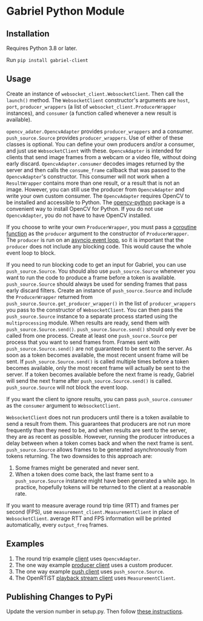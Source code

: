 # Gabriel Python Module

## Installation

Requires Python 3.8 or later.

Run `pip install gabriel-client`

## Usage

Create an instance of `websocket_client.WebsocketClient`. Then call
the `launch()` method. The `WebsocketClient` constructor's arguments are `host`,
`port`, `producer_wrappers` (a list of
`websocket_client.ProducerWrapper` instances), and `consumer` (a
function called whenever a new result is available).

`opencv_adater.OpencvAdapter` provides `producer_wrappers` and a consumer.
`push_source.Source` provides `producer_wrappers`.
Use of either of these classes is optional. You can define your own producers
and/or a consumer, and just use `WebsocketClient` with these. `OpencvAdapter` is
intended for clients that send image frames from a webcam or a video file,
without doing early discard. `OpencvAdapter.consumer` decodes images returned
by the server and then calls the `consume_frame` callback that was passed to the
`OpencvAdapter`'s constructor. This consumer will not work when a
`ResultWrapper` contains more than one result, or a result that is not an
image. However, you can still use the producer from `OpencvAdapter` and write
your own custom consumer. The `OpencvAdapter` requires OpenCV to be
installed and accessible to Python. The
[opencv-python](https://pypi.org/project/opencv-python) package is a convenient
way to install OpenCV for Python. If you do not use `OpencvAdapter`, you do not
have to have OpenCV installed.

If you choose to write your own `ProducerWrapper`, you must pass a
[coroutine function](https://docs.python.org/3/glossary.html#term-coroutine-function)
as the `producer` argument to the constructor of `ProducerWrapper`. The
`producer` is run on an
[asyncio event loop](https://docs.python.org/3/library/asyncio-eventloop.html#event-loop),
so it is important that the `producer` does not include any blocking code. This
would cause the whole event loop to block.

If you need to run blocking code to get an input for Gabriel, you can use
`push_source.Source`. You should also use `push_source.Source` whenever you want
to run the code to produce a frame before a token is available.
`push_source.Source` should always be used for sending frames that pass early
discard filters. Create an instance of `push_source.Source` and include the
`ProducerWrapper` returned from `push_source.Source.get_producer_wrapper()` in
the list of `producer_wrappers` you pass to the constructor of
`WebsocketClient`. You can then pass the `push_source.Source`
instance to a separate process started using the `multiprocessing` module. When
results are ready, send them with `push_source.Source.send()`.
`push_source.Source.send()` should only ever be called from one process. Create
at least one `push_source.Source` per process that you want to send frames from.
Frames sent with `push_source.Source.send()` are not guaranteed to be sent to
the server. As soon as a token becomes available, the most recent unsent frame
will be sent. If `push_source.Source.send()` is called multiple times before a
token becomes available, only the most recent frame will actually be sent to the
server. If a token becomes available before the next frame is ready, Gabriel
will send the next frame after `push_source.Source.send()` is called.
`push_source.Source` will not block the event loop.

If you want the client to ignore results, you can pass
`push_source.consumer` as the `consumer` argument to `WebsocketClient`.

`WebsocketClient` does not run producers until there is a token available to
send a result from them. This guarantees that producers are not run more
frequently than they need to be, and when results are sent to the server, they
are as recent as possible. However, running the producer introduces a delay
between when a token comes back and when the next frame is sent.
`push_source.Source` allows frames to be generated asynchronously from tokens
returning. The two downsides to this approach are:
1. Some frames might be generated and never sent.
2. When a token does come back, the last frame sent to a `push_source.Source`
   instance might have been generated a while ago. In practice, hopefully tokens
   will be returned to the client at a reasonable rate.

If you want to measure average round trip time (RTT) and frames per second
(FPS), use `measurement_client.MeasurementClient` in place of `WebsocketClient`.
average RTT and FPS information will be printed automatically, every
`output_freq` frames.

## Examples

1. The round trip example
   [client](https://github.com/cmusatyalab/gabriel/blob/2840808c3d90e4980969b2744877e739723c84bb/examples/round_trip/client.py#L41)
   uses `OpencvAdapter`.
2. The one way example
   [producer client](https://github.com/cmusatyalab/gabriel/blob/2840808c3d90e4980969b2744877e739723c84bb/examples/one_way/producer_client.py#L44)
   uses a custom producer.
3. The one way example
   [push client](https://github.com/cmusatyalab/gabriel/blob/2840808c3d90e4980969b2744877e739723c84bb/examples/one_way/push_client.py#L34)
   uses `push_source.Source`.
4. The OpenRTiST
   [playback stream client](https://github.com/cmusatyalab/openrtist/blob/019a58999fbdd7494b09b141e2c688e2fda32fb0/python-client/playback_stream.py#L35)
   uses `MeasurementClient`.

## Publishing Changes to PyPi

Update the version number in setup.py. Then follow [these instructions](https://packaging.python.org/tutorials/packaging-projects/#generating-distribution-archives).
